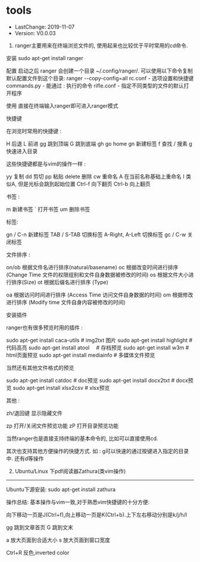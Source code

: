 # tools
- LastChange: 2019-11-07
-    Version: V0.0.03

1. ranger主要用来在终端浏览文件的, 使用起来也比较优于平时常用的cd命令.

安装
sudo apt-get install ranger

配置
启动之后 ranger 会创建一个目录 ~/.config/ranger/. 可以使用以下命令复制默认配置文件到这个目录:
ranger --copy-config=all
rc.conf - 选项设置和快捷键
commands.py - 能通过 : 执行的命令
rifle.conf - 指定不同类型的文件的默认打开程序

使用
直接在终端输入ranger即可进入ranger模式

快捷键

在浏览时常用的快捷键 :

H   后退
L   前进
gg  跳到顶端
G   跳到底端
gh  go home
gn  新建标签
f   查找
/   搜素
g   快速进入目录

这些快捷键都是与vim的操作一样 :

yy      复制
dd      剪切
pp      粘贴
delete  删除
cw      重命名
A       在当前名称基础上重命名
I       类似A, 但是光标会跳到起始位置
Ctrl-f  向下翻页
Ctrl-b  向上翻页

书签 :

m       新建书签
`       打开书签
um      删除书签

标签:

gn / C-n        新建标签
TAB / S-TAB     切换标签
A-Right, A-Left 切换标签
gc / C-w        关闭标签

文件排序 :

on/ob   根据文件名进行排序(natural/basename)
oc      根据改变时间进行排序 (Change Time 文件的权限组别和文件自身数据被修改的时间)
os      根据文件大小进行排序(Size)
ot      根据后缀名进行排序 (Type)

oa      根据访问时间进行排序 (Access Time 访问文件自身数据的时间)
om      根据修改进行排序 (Modify time 文件自身内容被修改的时间)

安装插件

ranger也有很多预览时用的插件 :

sudo apt-get install caca-utils # img2txt 图片
sudo apt-get install highlight  # 代码高亮
sudo apt-get install atool　    # 存档预览
sudo apt-get install w3m        # html页面预览
sudo apt-get install mediainfo  # 多媒体文件预览

当然还有其他文件格式的预览

sudo apt-get install catdoc     # doc预览
sudo apt-get install docx2txt   # docx预览
sudo apt-get install xlsx2csv   # xlsx预览

其他 :

zh/退回键    显示隐藏文件

zp      	打开/关闭文件预览功能
zP      	打开目录预览功能

当然ranger也是直接支持终端的基本命令的, 比如可以直接使用cd.

其次也支持其他方便操作的快捷方式. 如 : g可以快速的通过按键进入指定的目录中. 还有d等操作


2. Ubuntu/Linux 下pdf阅读器Zathura(类vim操作)
-----------------------------------------------

Ubuntu下源安装:
sudo apt-get install zathura


操作总结:
基本操作与vim一致,对于熟悉vim快捷键的十分方便:

向下移动一页是J(Ctrl+f),向上移动一页是K(Ctrl+b).上下左右移动分别是k/j/h/l

gg 跳到文章首页
G 跳到文末

a 放大页面到合适大小
s 放大页面到窗口宽度

Ctrl+R 反色,inverted color
